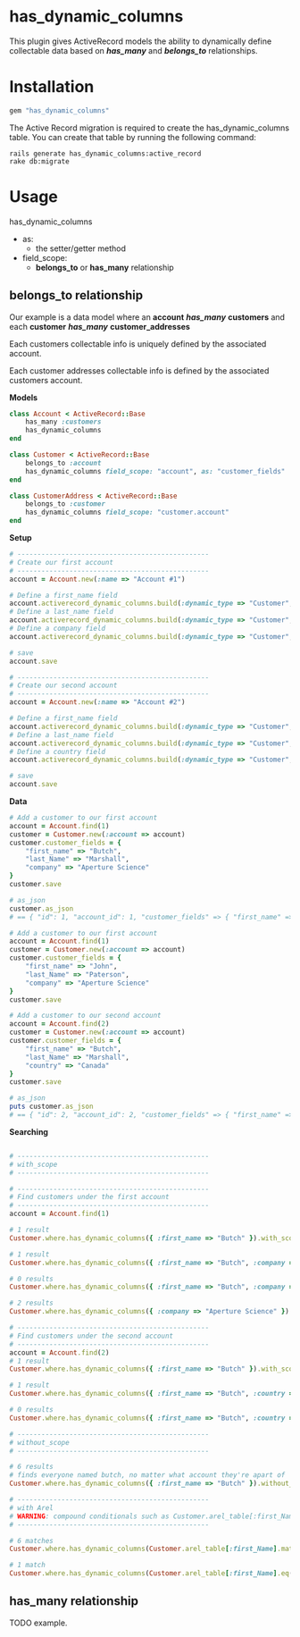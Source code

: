 has_dynamic_columns
============

This plugin gives ActiveRecord models the ability to dynamically define collectable data based on ***has_many*** and ***belongs_to*** relationships.

Installation
============

```ruby
gem "has_dynamic_columns"
```

The Active Record migration is required to create the has_dynamic_columns table. You can create that table by
running the following command:

    rails generate has_dynamic_columns:active_record
    rake db:migrate

Usage
============

has_dynamic_columns

 - as: 
	 - the setter/getter method
 - field_scope:
	 - **belongs_to** or **has_many** relationship 

## **belongs_to** relationship

Our example is a data model where an **account** ***has_many*** **customers** and each **customer** ***has_many*** **customer_addresses**

Each customers collectable info is uniquely defined by the associated account.

Each customer addresses collectable info is defined by the associated customers account.

**Models**
```ruby
class Account < ActiveRecord::Base
	has_many :customers
	has_dynamic_columns
end

class Customer < ActiveRecord::Base
	belongs_to :account
	has_dynamic_columns field_scope: "account", as: "customer_fields"
end

class CustomerAddress < ActiveRecord::Base
	belongs_to :customer
	has_dynamic_columns field_scope: "customer.account"
end
```

**Setup**
```ruby
# ------------------------------------------------
# Create our first account
# ------------------------------------------------
account = Account.new(:name => "Account #1")

# Define a first_name field
account.activerecord_dynamic_columns.build(:dynamic_type => "Customer", :key => "first_name", :data_type => "string")
# Define a last_name field
account.activerecord_dynamic_columns.build(:dynamic_type => "Customer", :key => "last_name", :data_type => "string")
# Define a company field
account.activerecord_dynamic_columns.build(:dynamic_type => "Customer", :key => "company", :data_type => "string")

# save
account.save

# ------------------------------------------------
# Create our second account
# ------------------------------------------------
account = Account.new(:name => "Account #2")

# Define a first_name field
account.activerecord_dynamic_columns.build(:dynamic_type => "Customer", :key => "first_name", :data_type => "string")
# Define a last_name field
account.activerecord_dynamic_columns.build(:dynamic_type => "Customer", :key => "last_name", :data_type => "string")
# Define a country field
account.activerecord_dynamic_columns.build(:dynamic_type => "Customer", :key => "country", :data_type => "string")

# save
account.save
```

**Data**
```ruby
# Add a customer to our first account
account = Account.find(1)
customer = Customer.new(:account => account)
customer.customer_fields = {
	"first_name" => "Butch",
	"last_Name" => "Marshall",
	"company" => "Aperture Science"
}
customer.save

# as_json
customer.as_json
# == { "id": 1, "account_id": 1, "customer_fields" => { "first_name" => "Butch", "last_Name" => "Marshall", "company" => "Aperture Science" } }

# Add a customer to our first account
account = Account.find(1)
customer = Customer.new(:account => account)
customer.customer_fields = {
	"first_name" => "John",
	"last_Name" => "Paterson",
	"company" => "Aperture Science"
}
customer.save

# Add a customer to our second account
account = Account.find(2)
customer = Customer.new(:account => account)
customer.customer_fields = {
	"first_name" => "Butch",
	"last_Name" => "Marshall",
	"country" => "Canada"
}
customer.save

# as_json
puts customer.as_json
# == { "id": 2, "account_id": 2, "customer_fields" => { "first_name" => "Butch", "last_Name" => "Marshall", "country" => "Canada" } }
```

**Searching**
```ruby

# ------------------------------------------------
# with_scope
# ------------------------------------------------

# ------------------------------------------------
# Find customers under the first account
# ------------------------------------------------
account = Account.find(1)

# 1 result
Customer.where.has_dynamic_columns({ :first_name => "Butch" }).with_scope(account)

# 1 result
Customer.where.has_dynamic_columns({ :first_name => "Butch", :company => "Aperture Science" }).with_scope(account)

# 0 results
Customer.where.has_dynamic_columns({ :first_name => "Butch", :company => "Blaaaaa" }).with_scope(account)

# 2 results
Customer.where.has_dynamic_columns({ :company => "Aperture Science" }).with_scope(account)

# ------------------------------------------------
# Find customers under the second account
# ------------------------------------------------
account = Account.find(2)
# 1 result
Customer.where.has_dynamic_columns({ :first_name => "Butch" }).with_scope(account)

# 1 result
Customer.where.has_dynamic_columns({ :first_name => "Butch", :country => "Canada" }).with_scope(account)

# 0 results
Customer.where.has_dynamic_columns({ :first_name => "Butch", :country => "Japan" }).with_scope(account)

# ------------------------------------------------
# without_scope
# ------------------------------------------------

# 6 results
# finds everyone named butch, no matter what account they're apart of
Customer.where.has_dynamic_columns({ :first_name => "Butch" }).without_scope

# ------------------------------------------------
# with Arel
# WARNING: compound conditionals such as Customer.arel_table[:first_Name].matches("B%").and(Customer.arel_table[:first_Name].eq("Canada")) are NOT currently supported
# ------------------------------------------------

# 6 matches
Customer.where.has_dynamic_columns(Customer.arel_table[:first_Name].matches("B%")).without_scope

# 1 match
Customer.where.has_dynamic_columns(Customer.arel_table[:first_Name].eq("Canada")).with_scope(Account.find(1))
```

## **has_many** relationship

TODO example.